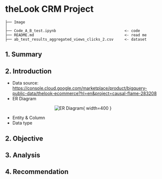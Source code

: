 # theLook CRM Project
```
├── Image                       
│
├── Code_A_B_test.ipynb                               <- code
├── README.md                                         <- read me
├── ab_test_results_aggregated_views_clicks_2.csv     <- dataset

```
## 1. Summary

## 2. Introduction
- Data source: https://console.cloud.google.com/marketplace/product/bigquery-public-data/thelook-ecommerce?hl=en&project=causal-flame-283208
- ER Diagram
<div style="text-align:center;">

![ER Diagram](https://github.com/Taweilo/theLook_CRM/blob/main/Image/theLook_ERD.jpg){ width=400 }

</div>


- Entity & Column
- Data type

## 2. Objective

## 3. Analysis

## 4. Recommendation
